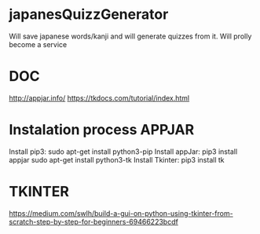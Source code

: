 # japanesQuizzGenerator
Will save japanese words/kanji and will generate quizzes from it. Will prolly become a service

# DOC
http://appjar.info/
https://tkdocs.com/tutorial/index.html

# Instalation process APPJAR
Install pip3: sudo apt-get install python3-pip
Install appJar: pip3 install appjar
sudo apt-get install python3-tk 
Install Tkinter: pip3 install tk

# TKINTER 
https://medium.com/swlh/build-a-gui-on-python-using-tkinter-from-scratch-step-by-step-for-beginners-69466223bcdf